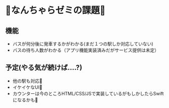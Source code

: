 # 🚌なんちゃらゼミの課題🚌
## 機能
- バスが何分後に発車するかがわかる(まだ１つの駅しか対応していない)
- バスの待ち人数がわかる（アプリ機能実装済みだがサービス提供は未定）
## 予定(やる気が続けば....?)
- 他の駅も対応🚌
- イケイケなUI💃
- カウンターは今のところHTML/CSS/JSで実装しているがもしかしたらSwiftになるかも📱
